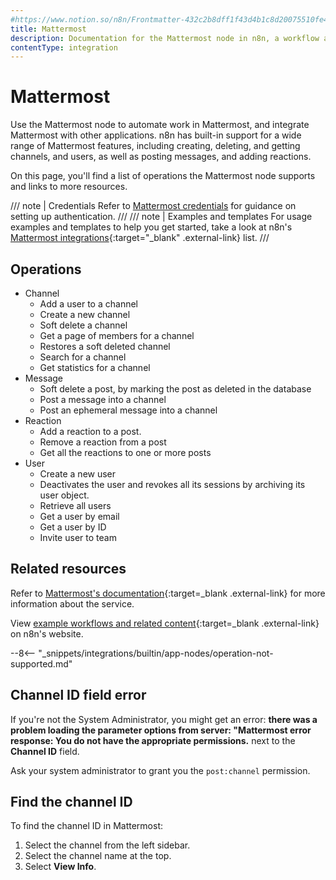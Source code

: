 ```yaml
---
#https://www.notion.so/n8n/Frontmatter-432c2b8dff1f43d4b1c8d20075510fe4
title: Mattermost
description: Documentation for the Mattermost node in n8n, a workflow automation platform. Includes details of operations and configuration, and links to examples and credentials information.
contentType: integration
---
```


# Mattermost

Use the Mattermost node to automate work in Mattermost, and integrate Mattermost with other applications. n8n has built-in support for a wide range of Mattermost features, including creating, deleting, and getting channels, and users, as well as posting messages, and adding reactions.

On this page, you'll find a list of operations the Mattermost node supports and links to more resources.

/// note | Credentials
Refer to [Mattermost credentials](/integrations/builtin/credentials/mattermost/) for guidance on setting up authentication. 
///
/// note | Examples and templates
For usage examples and templates to help you get started, take a look at n8n's [Mattermost integrations](https://n8n.io/integrations/mattermost/){:target="_blank" .external-link} list.
///

## Operations

* Channel
    * Add a user to a channel
    * Create a new channel
    * Soft delete a channel
    * Get a page of members for a channel
    * Restores a soft deleted channel
    * Search for a channel
    * Get statistics for a channel
* Message
    * Soft delete a post, by marking the post as deleted in the database
    * Post a message into a channel
    * Post an ephemeral message into a channel
* Reaction
    * Add a reaction to a post.
    * Remove a reaction from a post
    * Get all the reactions to one or more posts
* User
    * Create a new user
    * Deactivates the user and revokes all its sessions by archiving its user object.
    * Retrieve all users
    * Get a user by email
    * Get a user by ID
    * Invite user to team


## Related resources


Refer to [Mattermost's documentation](https://api.mattermost.com/){:target=_blank .external-link} for more information about the service.
	
View [example workflows and related content](https://n8n.io/integrations/mattermost/){:target=_blank .external-link} on n8n's website.

--8<-- "_snippets/integrations/builtin/app-nodes/operation-not-supported.md"

## Channel ID field error

If you're not the System Administrator, you might get an error: **there was a problem loading the parameter options from server: "Mattermost error response: You do not have the appropriate permissions.** next to the **Channel ID** field.

Ask your system administrator to grant you the `post:channel` permission.

## Find the channel ID

To find the channel ID in Mattermost:

1. Select the channel from the left sidebar.
2. Select the channel name at the top.
3. Select **View Info**.






